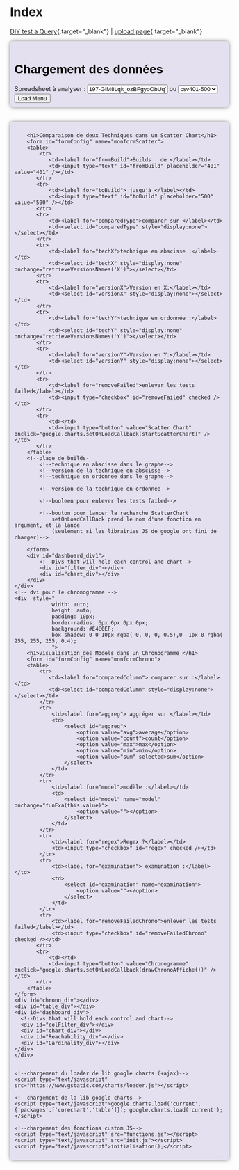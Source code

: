 # Index

[DIY test a Query](test.html){:target="_blank"}
| 
[upload page](uploadLogs/upload.html){:target="_blank"}

<html>
<body>
	<div style="
	            width: auto;
	            height: auto;
	            padding: 10px;
	            border-radius: 8px;
	            background: #E4E0EF;
	            box-shadow: 0 0 10px rgba( 0, 0, 0, 0.5),0 -1px 0 rgba( 255, 255, 255, 0.4);
                ">
		<!--URL-->
		<h1 style="
				font-family: Arial,sans-serif;
				font-size: 2em;
				color: #000;
				text-shadow: 0px 1px 0px white;
				text-shadow: 0px 1px 0px rgba( 255, 255, 255, 0.2);
                ">Chargement des données</h1>
		<label for="key">Spreadsheet à analyser :</label>
		<input type="text" id="key" placeholder="Spreadsheet Key" value="197-GlM8Lqk_ozBFgyoObUq7CnM03EIyEKMDK9DuMrNk" />
		<!--choix de keyss preremplies-->
		<label for="keysChoice"> ou </label>
		<select id="keysChoice" onclick='document.getElementById("key").value = document.getElementById("keysChoice").value ;'>
			<option value="1ZLSqWxT4YT8zhg84WeoeGjCxDbuOWO_BVvS9J3IBKgo">csv001-100</option>
			<option value="1k1vyrsKs8A8aXDs4HkwkgHPCWvW-41h_F6PS93GHjbo">csv101-200</option>
			<option value="1MCmsdKAIQKuC9amV3V2XeKL6GpCxNG5aeU0byjt8agg">csv201-300</option>
			<option value="1FxiAz3-yENo_WQyM9_g8m9r_7BTYlu1Isqe5iuWcPUo">csv301-400</option>
			<option value="1Yhsm4LnZvbe-dEENoEKff-Z0Zfa2zu-GN_Aa3NJDbco" selected>csv401-500</option>
		</select>
		<!--reload menu button-->
		<input type="button" value="Load Menu" onclick="initialisation()" />
	</div>
		<br />
		<br />	
	<!--formulaire de configuration-->
	<div style="
	            width: auto;
	            height: auto;
	            padding: 10px;
	            margin-bottom: 20px;
	            border-radius: 6px;
	            background: #E4E0EF;
	            box-shadow: 0 0 10px rgba( 0, 0, 0, 0.5),0 -1px 0 rgba( 255, 255, 255, 0.4); 
	            " >

	    <h1>Comparaison de deux Techniques dans un Scatter Chart</h1>
		<form id="formConfig" name="monformScatter">
		<table>
   			<tr>
		       <td><label for="fromBuild">Builds : de </label></td>
		       <td><input type="text" id="fromBuild" placeholder="401" value="401" /></td>
		   </tr>
		   <tr>
		       <td><label for="toBuild"> jusqu'à </label></td>
		       <td><input type="text" id="toBuild" placeholder="500" value="500" /></td>
		   </tr>
		   <tr>
		       <td><label for="comparedType">comparer sur </label></td>
		       <td><select id="comparedType" style="display:none"></select></td>
		   </tr>
		   <tr>
		       <td><label for="techX">technique en abscisse :</label></td>
		       <td><select id="techX" style="display:none" onchange="retrieveVersionsNames('X')"></select></td>
		   </tr>
		   <tr>
		       <td><label for="versionX">Version en X:</label></td>
		       <td><select id="versionX" style="display:none"></select></td>
		   </tr>
		   <tr>
		       <td><label for="techY">technique en ordonnée :</label></td>
		       <td><select id="techY" style="display:none" onchange="retrieveVersionsNames('Y')"></select></td>
		   </tr>
		   <tr>
		       <td><label for="versionY">Version en Y:</label></td>
		       <td><select id="versionY" style="display:none"></select></td>
		   </tr>
		   <tr>
		       <td><label for="removeFailed">enlever les tests failed</label></td>
		       <td><input type="checkbox" id="removeFailed" checked /></td>
		   </tr>
		   <tr>
		       <td></td>
		       <td><input type="button" value="Scatter Chart" onclick="google.charts.setOnLoadCallback(startScatterChart)" /></td>
		   </tr>
        </table>
		<!--plage de builds-		
			<!--technique en abscisse dans le graphe-->	
			<!--version de la technique en abscisse-->			
			<!--technique en ordonnee dans le graphe-->		
			
			<!--version de la technique en ordonnee-->	

			<!--booleen pour enlever les tests failed-->		
			
			<!--bouton pour lancer la recherche ScatterChart
				setOnLoadCallBack prend le nom d'une fonction en argument, et la lance
				(seulement si les librairies JS de google ont fini de charger)-->

		</form>
		<div id="dashboard_div1">
      		<!--Divs that will hold each control and chart-->
      		<div id="filter_div"></div>
      		<div id="chart_div"></div>
   		</div>
	</div>
	<!-- dvi pour le chronogramme -->
	<div  style="
	            width: auto;
	            height: auto;
	            padding: 10px;
	            border-radius: 6px 6px 0px 0px;
	            background: #E4E0EF;
	            box-shadow: 0 0 10px rgba( 0, 0, 0, 0.5),0 -1px 0 rgba( 255, 255, 255, 0.4); 
	            ">
		<h1>Visualisation des Models dans un Chronogramme </h1>
		<form id="formConfig" name="monformChrono">
		<table>
   			<tr>
		       <td><label for="comparedColumn"> comparer sur :</label></td>
		       <td><select id="comparedColumn" style="display:none"></select></td>
		   	</tr>
		   	<tr>
		       	<td><label for="aggreg"> aggréger sur </label></td>
		       	<td>
		       		<select id="aggreg">
						<option value="avg">average</option>
						<option value="count">count</option>
						<option value="max">max</option>
						<option value="min">min</option>
						<option value="sum" selected>sum</option>
					</select>
		       	</td>
		   	</tr>
		   	<tr>
		       	<td><label for="model">modèle :</label></td>
		       	<td>
		       		<select id="model" name="model" onchange="funExa(this.value)">
						<option value=""></option>
					</select>
				</td>
		   	</tr>
		   	<tr>
		       	<td><label for="regex">Regex ?</label></td>
		       	<td><input type="checkbox" id="regex" checked /></td>
		   	</tr>
		   	<tr>
		       	<td><label for="examination"> examination :</label></td>
		       	<td>
		       		<select id="examination" name="examination">
						<option value=""></option>
					</select>
		       	</td>
		   	</tr>
		   	<tr>
		       	<td><label for="removeFailedChrono">enlever les tests failed</label></td>
		       	<td><input type="checkbox" id="removeFailedChrono" checked /></td>
		   </tr>
		   <tr>
		       <td></td>
		       <td><input type="button" value="Chronogramme" onclick="google.charts.setOnLoadCallback(drawChronoAffiche())" /></td>
		   </tr>
        </table>
    </form>
    <div id="chrono_div"></div>
	<div id="table_div"></div>
	<div id="dashboard_div">
      <!--Divs that will hold each control and chart-->
      <div id="colFilter_div"></div>
      <div id="chart_div"></div>
      <div id="Reachability_div"></div>
      <div id="Cardinality_div"></div>
    </div>
	</div>
	

	<!--chargement du loader de lib google charts (+ajax)-->
	<script type="text/javascript" src="https://www.gstatic.com/charts/loader.js"></script>
	
	<!--chargement de la lib google charts-->
	<script type="text/javascript">google.charts.load('current', {'packages':['corechart','table']}); google.charts.load('current');</script>

	<!--chargement des fonctions custom JS-->
	<script type="text/javascript" src="functions.js"></script>
	<script type="text/javascript" src="init.js"></script>
	<script type="text/javascript">initialisation();</script>

</body>
</html>